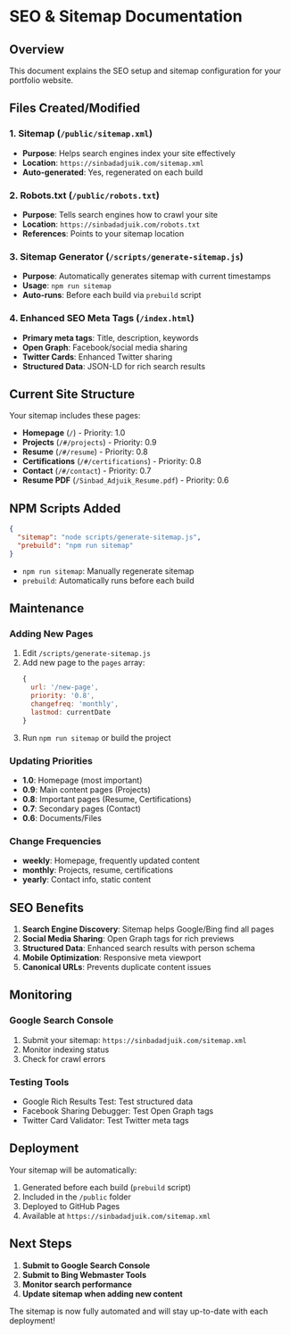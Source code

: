 # SEO & Sitemap Documentation

## Overview
This document explains the SEO setup and sitemap configuration for your portfolio website.

## Files Created/Modified

### 1. Sitemap (`/public/sitemap.xml`)
- **Purpose**: Helps search engines index your site effectively
- **Location**: `https://sinbadadjuik.com/sitemap.xml`
- **Auto-generated**: Yes, regenerated on each build

### 2. Robots.txt (`/public/robots.txt`)
- **Purpose**: Tells search engines how to crawl your site
- **Location**: `https://sinbadadjuik.com/robots.txt`
- **References**: Points to your sitemap location

### 3. Sitemap Generator (`/scripts/generate-sitemap.js`)
- **Purpose**: Automatically generates sitemap with current timestamps
- **Usage**: `npm run sitemap`
- **Auto-runs**: Before each build via `prebuild` script

### 4. Enhanced SEO Meta Tags (`/index.html`)
- **Primary meta tags**: Title, description, keywords
- **Open Graph**: Facebook/social media sharing
- **Twitter Cards**: Enhanced Twitter sharing
- **Structured Data**: JSON-LD for rich search results

## Current Site Structure

Your sitemap includes these pages:
- **Homepage** (`/`) - Priority: 1.0
- **Projects** (`/#/projects`) - Priority: 0.9
- **Resume** (`/#/resume`) - Priority: 0.8
- **Certifications** (`/#/certifications`) - Priority: 0.8
- **Contact** (`/#/contact`) - Priority: 0.7
- **Resume PDF** (`/Sinbad_Adjuik_Resume.pdf`) - Priority: 0.6

## NPM Scripts Added

```json
{
  "sitemap": "node scripts/generate-sitemap.js",
  "prebuild": "npm run sitemap"
}
```

- `npm run sitemap`: Manually regenerate sitemap
- `prebuild`: Automatically runs before each build

## Maintenance

### Adding New Pages
1. Edit `/scripts/generate-sitemap.js`
2. Add new page to the `pages` array:
   ```javascript
   {
     url: '/new-page',
     priority: '0.8',
     changefreq: 'monthly',
     lastmod: currentDate
   }
   ```
3. Run `npm run sitemap` or build the project

### Updating Priorities
- **1.0**: Homepage (most important)
- **0.9**: Main content pages (Projects)
- **0.8**: Important pages (Resume, Certifications)
- **0.7**: Secondary pages (Contact)
- **0.6**: Documents/Files

### Change Frequencies
- **weekly**: Homepage, frequently updated content
- **monthly**: Projects, resume, certifications
- **yearly**: Contact info, static content

## SEO Benefits

1. **Search Engine Discovery**: Sitemap helps Google/Bing find all pages
2. **Social Media Sharing**: Open Graph tags for rich previews
3. **Structured Data**: Enhanced search results with person schema
4. **Mobile Optimization**: Responsive meta viewport
5. **Canonical URLs**: Prevents duplicate content issues

## Monitoring

### Google Search Console
1. Submit your sitemap: `https://sinbadadjuik.com/sitemap.xml`
2. Monitor indexing status
3. Check for crawl errors

### Testing Tools
- Google Rich Results Test: Test structured data
- Facebook Sharing Debugger: Test Open Graph tags
- Twitter Card Validator: Test Twitter meta tags

## Deployment

Your sitemap will be automatically:
1. Generated before each build (`prebuild` script)
2. Included in the `/public` folder
3. Deployed to GitHub Pages
4. Available at `https://sinbadadjuik.com/sitemap.xml`

## Next Steps

1. **Submit to Google Search Console**
2. **Submit to Bing Webmaster Tools**
3. **Monitor search performance**
4. **Update sitemap when adding new content**

The sitemap is now fully automated and will stay up-to-date with each deployment!
